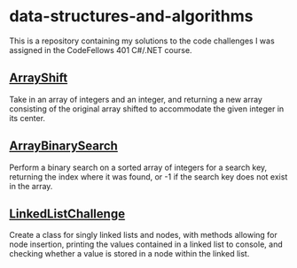 # data-structures-and-algorithms

This is a repository containing my solutions to the code challenges I was assigned in the CodeFellows 401 C#/.NET course. 



## [ArrayShift](https://github.com/RickFlinn/data-structures-and-algorithms/tree/master/Challenges/ArrayShift)
Take in an array of integers and an integer, and returning a new array consisting of the original
array shifted to accommodate the given integer in its center.


## [ArrayBinarySearch](https://github.com/RickFlinn/data-structures-and-algorithms/tree/master/Challenges/ArrayBinarySearch)
Perform a binary search on a sorted array of integers for a search key, returning the index where it was found,
or -1 if the search key does not exist in the array.

## [LinkedListChallenge](https://github.com/RickFlinn/data-structures-and-algorithms/tree/master/Challenges/LinkedListChallenge)
Create a class for singly linked lists and nodes, with methods allowing for node insertion, printing the values contained in a linked list to console, and checking whether a value is stored in a node within the linked list. 
